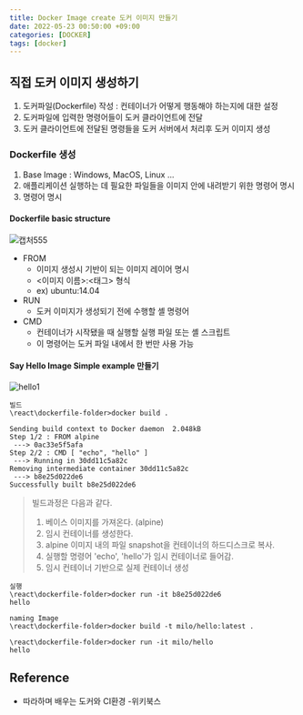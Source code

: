 ```yaml
---
title: Docker Image create 도커 이미지 만들기
date: 2022-05-23 00:50:00 +09:00
categories: [DOCKER]
tags: [docker]
---
```

## 직접 도커 이미지 생성하기
1. 도커파일(Dockerfile) 작성 : 컨테이너가 어떻게 행동해야 하는지에 대한 설정
2. 도커파일에 입력한 명령어들이 도커 클라이언트에 전달
3. 도커 클라이언트에 전달된 명령들을 도커 서버에서 처리후 도커 이미지 생성

### Dockerfile 생성

1. Base Image  : Windows, MacOS, Linux ...
2. 애플리케이션 실행하는 데 필요한 파일들을 이미지 안에 내려받기 위한 명령어 명시
3. 명령어 명시

#### Dockerfile basic structure
![캡처555](https://user-images.githubusercontent.com/56327550/169705118-829404fe-2246-47af-a3dc-6286b0325b49.JPG)
- FROM
  - 이미지 생성시 기반이 되는 이미지 레이어 명시
  - <이미지 이름>:<태그> 형식
  - ex) ubuntu:14.04
- RUN
  - 도커 이미지가 생성되기 전에 수행할 셸 명령어
- CMD
  - 컨테이너가 시작됐을 때 실행할 실행 파일 또는 셸 스크립트
  - 이 명령어는 도커 파일 내에서 한 번만 사용 가능

#### Say Hello Image Simple example 만들기
![hello1](https://user-images.githubusercontent.com/56327550/169705582-c6a72ffd-7f1f-4675-be29-03f66d2c372a.JPG)

`````
빌드
\react\dockerfile-folder>docker build .

Sending build context to Docker daemon  2.048kB
Step 1/2 : FROM alpine
 ---> 0ac33e5f5afa
Step 2/2 : CMD [ "echo", "hello" ]
 ---> Running in 30dd11c5a82c
Removing intermediate container 30dd11c5a82c
 ---> b8e25d022de6
Successfully built b8e25d022de6
`````
> 빌드과정은 다음과 같다.
> 1. 베이스 이미지를 가져온다. (alpine)
> 2. 임시 컨테이너를 생성한다.
> 3. alpine 이미지 내의 파일 snapshot을 컨테이너의 하드디스크로 복사.
> 4. 실행할 명령어 'echo', 'hello'가 임시 컨테이너로 들어감.
> 5. 임시 컨테이너 기반으로 실제 컨테이너 생성

`````
실행
\react\dockerfile-folder>docker run -it b8e25d022de6
hello
`````
`````
naming Image
\react\dockerfile-folder>docker build -t milo/hello:latest .

\react\dockerfile-folder>docker run -it milo/hello
hello
`````


## Reference
- 따라하며 배우는 도커와 CI환경 -위키북스









